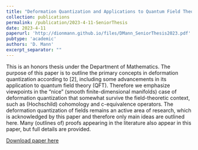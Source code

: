 ```yaml
---
title: "Deformation Quantization and Applications to Quantum Field Theory"
collection: publications
permalink: /publication/2023-4-11-SeniorThesis
date: 2023-4-11
paperurl: 'http://dionmann.github.io/files/DMann_SeniorThesis2023.pdf'
pubtype: 'academic'
authors: 'D. Mann'
excerpt_separator: ""
---
```


This is an honors thesis under the Department of Mathematics. The purpose of this paper is to outline the primary concepts in deformation quantization according to [2], including some advancements in its application to quantum field theory (QFT). Therefore we emphasize viewpoints in the “nice” (smooth finite-dimensional manifolds) case of deformation quantization that somewhat survive the field-theoretic context, such as (Hochschild) cohomology and c-equivalence operators. The deformation quantization of fields remains an active area of research, which is acknowledged by this paper and therefore only main ideas are outlined here. Many (outlines of) proofs appearing in the literature also appear in this paper, but full details are provided.

[Download paper here](http://dionmann.github.io/files/DMann_SeniorThesis2023.pdf)
